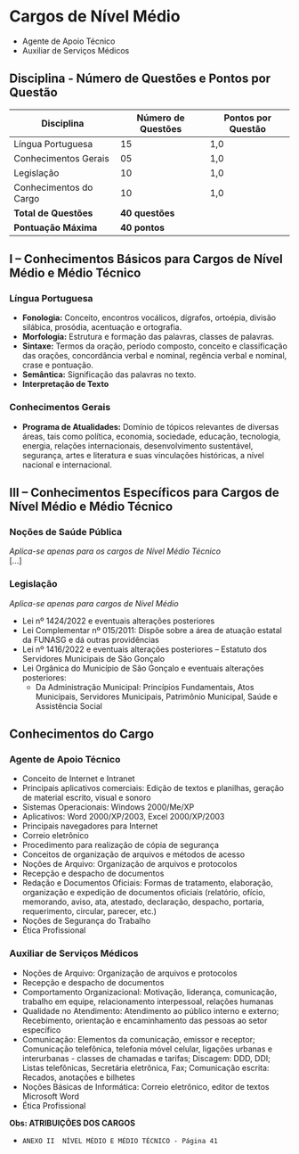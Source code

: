 # Cargos de Nível Médio

- Agente de Apoio Técnico
- Auxiliar de Serviços Médicos

## Disciplina - Número de Questões e Pontos por Questão

| Disciplina                | Número de Questões | Pontos por Questão |
|---------------------------|--------------------|--------------------|
| Língua Portuguesa         | 15                 | 1,0                |
| Conhecimentos Gerais      | 05                 | 1,0                |
| Legislação                | 10                 | 1,0                |
| Conhecimentos do Cargo    | 10                 | 1,0                |
| **Total de Questões**     | **40 questões**    |                    |
| **Pontuação Máxima**      | **40 pontos**      |                    |

## I – Conhecimentos Básicos para Cargos de Nível Médio e Médio Técnico

### Língua Portuguesa
- **Fonologia:** Conceito, encontros vocálicos, dígrafos, ortoépia, divisão silábica, prosódia, acentuação e ortografia.
- **Morfologia:** Estrutura e formação das palavras, classes de palavras.
- **Sintaxe:** Termos da oração, período composto, conceito e classificação das orações, concordância verbal e nominal, regência verbal e nominal, crase e pontuação.
- **Semântica:** Significação das palavras no texto.
- **Interpretação de Texto**

### Conhecimentos Gerais
- **Programa de Atualidades:** Domínio de tópicos relevantes de diversas áreas, tais como política, economia, sociedade, educação, tecnologia, energia, relações internacionais, desenvolvimento sustentável, segurança, artes e literatura e suas vinculações históricas, a nível nacional e internacional.

## III – Conhecimentos Específicos para Cargos de Nível Médio e Médio Técnico

### Noções de Saúde Pública
*Aplica-se apenas para os cargos de Nível Médio Técnico*  
[...]

### Legislação
*Aplica-se apenas para cargos de Nível Médio*  
- Lei nº 1424/2022 e eventuais alterações posteriores
- Lei Complementar nº 015/2011: Dispõe sobre a área de atuação estatal da FUNASG e dá outras providências
- Lei nº 1416/2022 e eventuais alterações posteriores – Estatuto dos Servidores Municipais de São Gonçalo
- Lei Orgânica do Município de São Gonçalo e eventuais alterações posteriores:
  - Da Administração Municipal: Princípios Fundamentais, Atos Municipais, Servidores Municipais, Patrimônio Municipal, Saúde e Assistência Social

## Conhecimentos do Cargo

### Agente de Apoio Técnico
- Conceito de Internet e Intranet
- Principais aplicativos comerciais: Edição de textos e planilhas, geração de material escrito, visual e sonoro
- Sistemas Operacionais: Windows 2000/Me/XP
- Aplicativos: Word 2000/XP/2003, Excel 2000/XP/2003
- Principais navegadores para Internet
- Correio eletrônico
- Procedimento para realização de cópia de segurança
- Conceitos de organização de arquivos e métodos de acesso
- Noções de Arquivo: Organização de arquivos e protocolos
- Recepção e despacho de documentos
- Redação e Documentos Oficiais: Formas de tratamento, elaboração, organização e expedição de documentos oficiais (relatório, ofício, memorando, aviso, ata, atestado, declaração, despacho, portaria, requerimento, circular, parecer, etc.)
- Noções de Segurança do Trabalho
- Ética Profissional

### Auxiliar de Serviços Médicos
- Noções de Arquivo: Organização de arquivos e protocolos
- Recepção e despacho de documentos
- Comportamento Organizacional: Motivação, liderança, comunicação, trabalho em equipe, relacionamento interpessoal, relações humanas
- Qualidade no Atendimento: Atendimento ao público interno e externo; Recebimento, orientação e encaminhamento das pessoas ao setor específico
- Comunicação: Elementos da comunicação, emissor e receptor; Comunicação telefônica, telefonia móvel celular, ligações urbanas e interurbanas - classes de chamadas e tarifas; Discagem: DDD, DDI; Listas telefônicas, Secretária eletrônica, Fax; Comunicação escrita: Recados, anotações e bilhetes
- Noções Básicas de Informática: Correio eletrônico, editor de textos Microsoft Word
- Ética Profissional

**Obs: ATRIBUIÇÕES DOS CARGOS**  
- `ANEXO II  NÍVEL MÉDIO E MÉDIO TÉCNICO - Página 41`

